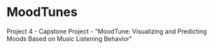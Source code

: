# MoodTunes
Project 4 - Capstone Project - "MoodTune: Visualizing and Predicting Moods Based on Music Listening Behavior"
